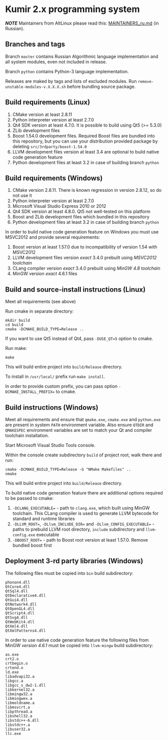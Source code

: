 Kumir 2.x programming system
=============================================

***NOTE*** Maintainers from AltLinux please read this: [MAINTAINERS_ru.md](MAINTAINERS_ru.md) (in Russian).

Branches and tags
---------------------------------------------

Branch `master` contains Russian Algorithmic language implementation and all 
system modules, even not included in release.

Branch `python` contains Python-3 language implementation.

Releases are maked by tags and lists of excluded modules.
Run `remove-unstable-modules-v.X.X.X.sh` before bundling source package.

Build requirements (Linux)
---------------------------------------------

1. CMake version at least 2.8.11
2. Python interpreter version at least 2.7.0
3. Qt4 SDK version at least 4.7.0. It is possible to build using Qt5 (>= 5.3.0)
4. ZLib development files
5. Boost 1.54.0 development files. Required Boost files are bundled into
this repository, but you can use your distribution provided package by 
deleting `src/3rdparty/boost-1.54.0`
6. LLVM development files version at least 3.4 are optional to build native code
generation feature
7. Python development files at least 3.2 in case of building branch `python`

Build requirements (Windows)
---------------------------------------------

1. CMake version 2.8.11. There is known regression in version 2.8.12, so do
not use it
2. Python interpreter version at least 2.7.0
3. Microsoft Visual Studio Express 2010 or 2012
4. Qt4 SDK version at least 4.8.0. Qt5 not well-tested on this platform
5. Boost and ZLib development files which bundled in this repository
6. Python development files at least 3.2 in case of building branch `python`

In order to build native code generation feature on Windows you must use
MSVC2012 and provide several requirements:

1. Boost version at least 1.57.0 due to incompatibility of version 1.54 with
MSVC2012
2. LLVM development files version *exact* 3.4.0 prebuilt using *MSVC2012 
toolchain*
3. CLang compiler version *exact* 3.4.0 prebuilt using *MinGW 4.8 toolchain* 
4. MinGW version *exact* 4.6.1 files

Build and source-install instructions (Linux)
---------------------------------------------

Meet all requirements (see above)

Run cmake in separate directory: 
```
mkdir build
cd build
cmake -DCMAKE_BUILD_TYPE=Release ..
```

If you want to use Qt5 instead of Qt4, pass `-DUSE_QT=5` option to cmake.

Run make:
```
make
```
This will build entire project into `build/Release` directory.

To install in `/usr/local/` prefix run `make install`.

In order to provide custom prefix, you can pass option
`-DCMAKE_INSTALL_PREFIX=` to cmake.

Build instructions (Windows)
---------------------------------------------

Meet all requirements and ensure that `qmake.exe`, `cmake.exe` and `python.exe`
are present in system `PATH` environment variable. Also ensure `QTDIR` and
`QMAKESPEC` environment variables are set to match your Qt and compiler
toolchain installation.

Start Microsoft Visual Studio Tools console.

Within the console create subdirectory `build` of project root, walk there and
run:
```
cmake -DCMAKE_BUILD_TYPE=Release -G "NMake Makefiles" ..
nmake
```

This will build entire project into `build/Release` directory.

To build native code generation feature there are additional options required
to be passed to cmake:

1. `-DCLANG_EXECUTABLE=` - path to `clang.exe`, which built using MinGW 
toolchain. This CLang compiler is used to generate LLVM bytecode for standard 
and runtime libraries
2. `-DLLVM_ROOT=`, `-DLlvm_INCLUDE_DIR=` and `-DLlvm_CONFIG_EXECUTABLE=` - 
paths to prebuild LLVM root directory, `include` subdirectory and 
`llvm-config.exe` executable
3. `-DBOOST_ROOT=` - path to Boost root version at least 1.57.0. Remove 
bundled boost first

Deployment 3-rd party libraries (Windows)
---------------------------------------------

The following files must be copied into `bin` build subdirectory:
```
phonon4.dll
QtCore4.dll
QtSql4.dll
QtDeclarative4.dll
QtGui4.dll
QtNetwork4.dll
QtOpenGL4.dll
QtScript4.dll
QtSvg4.dll
QtWebKit4.dll
QtXml4.dll
QtXmlPatterns4.dll
```

In order to use native code generation feature the following files from MinGW 
*version 4.6.1* must be copied into `llvm-mingw` build subdirectory:
```
as.exe
crt2.o
crtbegin.o
crtend.o
ld.exe
libadvapi32.a
libgcc.a
libgcc_s_dw2-1.dll
libkernel32.a
libmingw32.a
libmingwex.a
libmoldname.a
libmsvcrt.a
libpthread.a
libshell32.a
libstdc++-6.dll
libstdc++.a
libuser32.a
llc.exe
```
